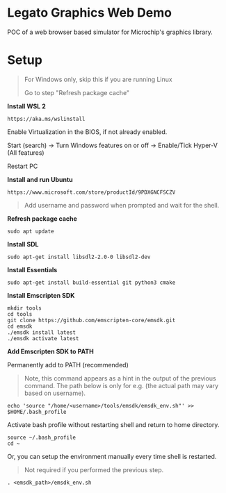 
# Legato Graphics Web Demo

POC of a web browser based simulator for Microchip's graphics library.

# Setup

> For Windows only, skip this if you are running Linux
> 
> Go to step "Refresh package cache"

**Install WSL 2**

    https://aka.ms/wslinstall

Enable Virtualization in the BIOS, if not already enabled.

Start (search) -> Turn Windows features on or off -> Enable/Tick Hyper-V (All features)

Restart PC

**Install and run Ubuntu**

    https://www.microsoft.com/store/productId/9PDXGNCFSCZV

> Add username and password when prompted and wait for the shell.

**Refresh package cache**

    sudo apt update

**Install SDL**

    sudo apt-get install libsdl2-2.0-0 libsdl2-dev

**Install Essentials**

    sudo apt-get install build-essential git python3 cmake

**Install Emscripten SDK**

    mkdir tools
    cd tools
    git clone https://github.com/emscripten-core/emsdk.git
    cd emsdk
    ./emsdk install latest
    ./emsdk activate latest

**Add Emscripten SDK to PATH**

Permanently add to PATH (recommended)

> Note, this command appears as a hint in the output of the previous
> command. The path below is only for e.g. (the actual path may vary
> based on username).

    echo 'source "/home/<username>/tools/emsdk/emsdk_env.sh"' >> $HOME/.bash_profile

Activate bash profile without restarting shell and return to home directory.

    source ~/.bash_profile
    cd ~
Or, you can setup the environment manually every time shell is restarted. 
> Not required if you performed the previous step.

    . <emsdk_path>/emsdk_env.sh

